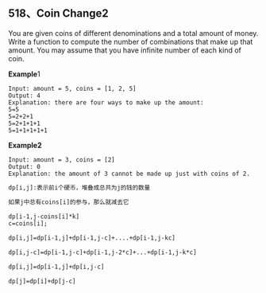 ## 518、Coin Change2

 You are given coins of different denominations and a total amount of money. Write a function to compute the number of combinations that make up that amount. You may assume that you have infinite number of each kind of coin. 

**Example**1

```
Input: amount = 5, coins = [1, 2, 5]
Output: 4
Explanation: there are four ways to make up the amount:
5=5
5=2+2+1
5=2+1+1+1
5=1+1+1+1+1
```

**Example2**

```
Input: amount = 3, coins = [2]
Output: 0
Explanation: the amount of 3 cannot be made up just with coins of 2.
```



```xml
dp[i,j]:表示前i个硬币，堆叠成总共为j的钱的数量

如果j中总有coins[i]的参与，那么就减去它

dp[i-1,j-coins[i]*k]
c=coins[i];

dp[i,j]=dp[i-1,j]+dp[i-1,j-c]+....+dp[i-1,j-kc]

dp[i,j-c]=dp[i-1,j-c]+dp[i-1,j-2*c]+...+dp[i-1,j-k*c]

dp[i,j]=dp[i-1,j]+dp[i,j-c]

dp[j]=dp[i]+dp[j-c]
```

